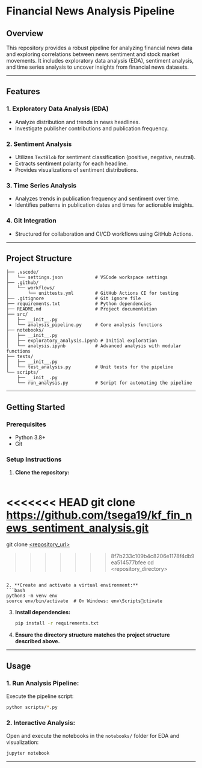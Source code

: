 
# Financial News Analysis Pipeline

## Overview

This repository provides a robust pipeline for analyzing financial news data and exploring correlations between news sentiment and stock market movements. It includes exploratory data analysis (EDA), sentiment analysis, and time series analysis to uncover insights from financial news datasets.

---

## Features

### 1. **Exploratory Data Analysis (EDA)**
- Analyze distribution and trends in news headlines.
- Investigate publisher contributions and publication frequency.

### 2. **Sentiment Analysis**
- Utilizes `TextBlob` for sentiment classification (positive, negative, neutral).
- Extracts sentiment polarity for each headline.
- Provides visualizations of sentiment distributions.

### 3. **Time Series Analysis**
- Analyzes trends in publication frequency and sentiment over time.
- Identifies patterns in publication dates and times for actionable insights.

### 4. **Git Integration**
- Structured for collaboration and CI/CD workflows using GitHub Actions.

---

## Project Structure

```plaintext
├── .vscode/
│   └── settings.json            # VSCode workspace settings
├── .github/
│   └── workflows/
│       └── unittests.yml        # GitHub Actions CI for testing
├── .gitignore                   # Git ignore file
├── requirements.txt             # Python dependencies
├── README.md                    # Project documentation
├── src/
│   ├── __init__.py
│   └── analysis_pipeline.py     # Core analysis functions
├── notebooks/
│   ├── __init__.py
│   ├── exploratory_analysis.ipynb # Initial exploration
│   └── analysis.ipynb           # Advanced analysis with modular functions
├── tests/
│   ├── __init__.py
│   └── test_analysis.py         # Unit tests for the pipeline
└── scripts/
    ├── __init__.py
    └── run_analysis.py          # Script for automating the pipeline
```

---

## Getting Started

### Prerequisites
- Python 3.8+
- Git

### Setup Instructions
1. **Clone the repository:**
   ```bash
<<<<<<< HEAD
   git clone https://github.com/tsega19/kf_fin_news_sentiment_analysis.git
=======
   git clone [<repository_url>](https://github.com/tsega19/kf_fin_news_sentiment_analysis)
>>>>>>> 8f7b233c109b4c8206e1178f4db9ea514577bfee
   cd <repository_directory>
   ```

2. **Create and activate a virtual environment:**
   ```bash
   python3 -m venv env
   source env/bin/activate  # On Windows: env\Scriptsctivate
   ```

3. **Install dependencies:**
   ```bash
   pip install -r requirements.txt
   ```

4. **Ensure the directory structure matches the project structure described above.**

---

## Usage

### 1. **Run Analysis Pipeline:**
   Execute the pipeline script:
   ```bash
   python scripts/*.py
   ```

### 2. **Interactive Analysis:**
   Open and execute the notebooks in the `notebooks/` folder for EDA and visualization:
   ```bash
   jupyter notebook
   ```

---
